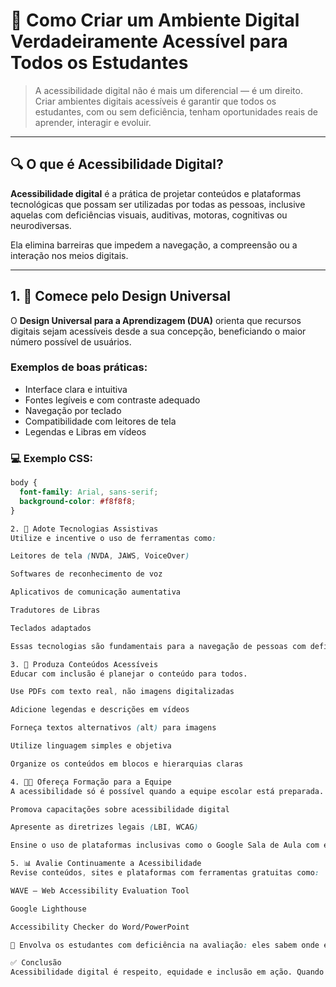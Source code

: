 # 🧠 Como Criar um Ambiente Digital Verdadeiramente Acessível para Todos os Estudantes

> A acessibilidade digital não é mais um diferencial — é um direito. Criar ambientes digitais acessíveis é garantir que todos os estudantes, com ou sem deficiência, tenham oportunidades reais de aprender, interagir e evoluir.

---

## 🔍 O que é Acessibilidade Digital?

**Acessibilidade digital** é a prática de projetar conteúdos e plataformas tecnológicas que possam ser utilizadas por todas as pessoas, inclusive aquelas com deficiências visuais, auditivas, motoras, cognitivas ou neurodiversas.

Ela elimina barreiras que impedem a navegação, a compreensão ou a interação nos meios digitais.

---

## 1. 🎨 Comece pelo Design Universal

O **Design Universal para a Aprendizagem (DUA)** orienta que recursos digitais sejam acessíveis desde a sua concepção, beneficiando o maior número possível de usuários.

### Exemplos de boas práticas:

- Interface clara e intuitiva  
- Fontes legíveis e com contraste adequado  
- Navegação por teclado  
- Compatibilidade com leitores de tela  
- Legendas e Libras em vídeos

### 💻 Exemplo CSS:
```css
body {
  font-family: Arial, sans-serif;
  background-color: #f8f8f8;
}

2. 🧰 Adote Tecnologias Assistivas
Utilize e incentive o uso de ferramentas como:

Leitores de tela (NVDA, JAWS, VoiceOver)

Softwares de reconhecimento de voz

Aplicativos de comunicação aumentativa

Tradutores de Libras

Teclados adaptados

Essas tecnologias são fundamentais para a navegação de pessoas com deficiências visuais, motoras ou múltiplas.

3. 📝 Produza Conteúdos Acessíveis
Educar com inclusão é planejar o conteúdo para todos.

Use PDFs com texto real, não imagens digitalizadas

Adicione legendas e descrições em vídeos

Forneça textos alternativos (alt) para imagens

Utilize linguagem simples e objetiva

Organize os conteúdos em blocos e hierarquias claras

4. 🧑‍🏫 Ofereça Formação para a Equipe
A acessibilidade só é possível quando a equipe escolar está preparada.

Promova capacitações sobre acessibilidade digital

Apresente as diretrizes legais (LBI, WCAG)

Ensine o uso de plataformas inclusivas como o Google Sala de Aula com extensões acessíveis

5. 📊 Avalie Continuamente a Acessibilidade
Revise conteúdos, sites e plataformas com ferramentas gratuitas como:

WAVE – Web Accessibility Evaluation Tool

Google Lighthouse

Accessibility Checker do Word/PowerPoint

📣 Envolva os estudantes com deficiência na avaliação: eles sabem onde estão as verdadeiras barreiras.

✅ Conclusão
Acessibilidade digital é respeito, equidade e inclusão em ação. Quando você projeta um conteúdo acessível, está dizendo: “Todos são bem-vindos aqui.”